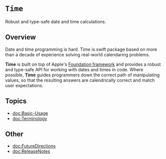 # ``Time``

Robust and type-safe date and time calculations.

## Overview

Date and time programming is hard. Time is swift package based on more than a decade of experience solving real-world calendaring problems.

**Time** is built on top of Apple's [Foundation framework](https://github.com/apple/swift-foundation) and provides a robust and type-safe API for working with dates and times in code. Where possible, **Time** guides programmers down the correct path of manipulating values, so that the resulting answers are calendrically correct and match user expectations. 

## Topics

- <doc:Basic-Usage>
- <doc:Terminology>

## Other

- <doc:FutureDirections>
- <doc:ReleaseNotes>
